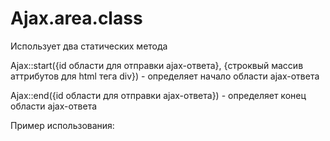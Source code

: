 # Ajax.area.class

Использует два статических метода

Ajax::start({id области для отправки ajax-ответа}, {строквый массив аттрибутов для html тега div}) - определяет начало области ajax-ответа

Ajax::end({id области для отправки ajax-ответа}) - определяет конец области ajax-ответа

Пример использования:

<?

include "Ajax.php";

\travelsoft\helper\Ajax::start({id области для отправки ajax-ответа}, {строквый массив аттрибутов для html тега div});

// бизнес-логика

\travelsoft\helper\Ajax::end({id области для отправки ajax-ответа});


Для получения результата работы области бизнес-логики необходимо послать с запросом параметр ajax="id области для отправки ajax-ответа"
